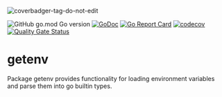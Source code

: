 ![coverbadger-tag-do-not-edit](https://img.shields.io/badge/coverage-96.08%25-brightgreen?longCache=true&style=flat)


![GitHub go.mod Go version](https://img.shields.io/github/go-mod/go-version/obalunenko/getenv)
[![GoDoc](https://pkg.go.dev/github.com/obalunenko/getenv?status.svg)](https://pkg.go.dev/github.com/obalunenko/getenv)
[![Go Report Card](https://goreportcard.com/badge/github.com/obalunenko/getenv)](https://goreportcard.com/report/github.com/obalunenko/getenv)
[![codecov](https://codecov.io/gh/obalunenko/getenv/branch/master/graph/badge.svg)](https://codecov.io/gh/obalunenko/getenv)
[![Quality Gate Status](https://sonarcloud.io/api/project_badges/measure?project=obalunenko_advent-of-code&metric=alert_status)](https://sonarcloud.io/dashboard?id=obalunenko_advent-of-code)


# getenv

Package getenv provides functionality for loading environment variables and parse them into go builtin types.
